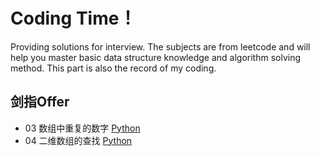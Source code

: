 # Coding Time！

Providing solutions for interview. The subjects are from leetcode and will help you master basic data structure knowledge and algorithm solving method. This part is also the record of my coding.

## 剑指Offer
* 03 数组中重复的数字 [Python](https://github.com/Tinky2013/Leetcode-solving/blob/master/Python/JZ03%20%E6%95%B0%E7%BB%84%E4%B8%AD%E7%9A%84%E9%87%8D%E5%A4%8D%E6%95%B0%E5%AD%97.py)
* 04 二维数组的查找 [Python](https://github.com/Tinky2013/Leetcode-solving/blob/master/Python/JZ04%20%E4%BA%8C%E7%BB%B4%E6%95%B0%E7%BB%84%E7%9A%84%E6%9F%A5%E6%89%BE.py)
